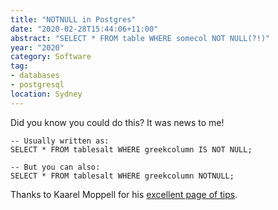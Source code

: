 ```yaml
---
title: "NOTNULL in Postgres"
date: "2020-02-28T15:44:06+11:00"
abstract: "SELECT * FROM table WHERE somecol NOT NULL(?!)"
year: "2020"
category: Software
tag:
- databases
- postgresql
location: Sydney
---
```

Did you know you could do this? It was news to me!

    -- Usually written as: 
    SELECT * FROM tablesalt WHERE greekcolumn IS NOT NULL;   
        
    -- But you can also:
    SELECT * FROM tablesalt WHERE greekcolumn NOTNULL;

Thanks to Kaarel Moppell for his [excellent page of tips](https://www.cybertec-postgresql.com/en/tips-and-tricks-to-kick-start-postgres-year-2020/).

